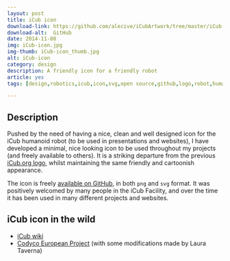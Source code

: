```yaml
---
layout: post
title: iCub icon
download-link: https://github.com/alecive/iCubArtwork/tree/master/iCub-Icon
download-alt:  GitHub
date: 2014-11-08
img: iCub-icon.jpg
img-thumb: iCub-icon_thumb.jpg
alt: iCub-icon
category: design
description: A friendly icon for a friendly robot
article: yes
tags: [design,robotics,icub,icon,svg,open source,github,logo,robot,humanoids]

---
```


## Description

Pushed by the need of having a nice, clean and well designed icon for the iCub humanoid robot (to be used in presentations and websites), I have developed a minimal, nice looking icon to be used throughout my projects (and freely available to others). It is a striking departure from the previous [iCub.org logo](http://neurolab.unife.it/omll/logoRC.jpg), whilst maintaining the same friendly and cartoonish appearance.

The icon is freely [available on GitHub](https://github.com/alecive/iCubArtwork/tree/master/iCub-Icon), in both `png` and `svg` format. It was positively welcomed by many people in the iCub Facility, and over the time it has been used in many different projects and websites.

## iCub icon in the wild

 * [iCub wiki](http://wiki.icub.org/wiki/Main_Page)
 * [Codyco European Project](http://www.codyco.eu) (with some modifications made by Laura Taverna)
